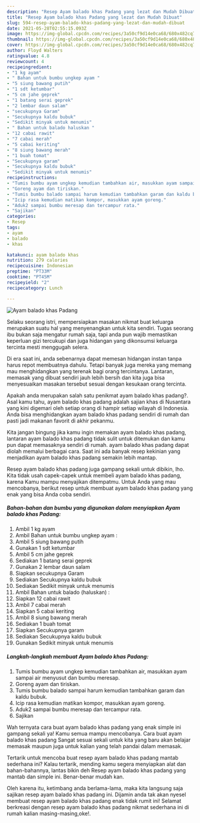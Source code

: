 ```yaml
---
description: "Resep Ayam balado khas Padang yang lezat dan Mudah Dibuat"
title: "Resep Ayam balado khas Padang yang lezat dan Mudah Dibuat"
slug: 594-resep-ayam-balado-khas-padang-yang-lezat-dan-mudah-dibuat
date: 2021-05-28T02:55:15.093Z
image: https://img-global.cpcdn.com/recipes/3a50cf9d14e0ca68/680x482cq70/ayam-balado-khas-padang-foto-resep-utama.jpg
thumbnail: https://img-global.cpcdn.com/recipes/3a50cf9d14e0ca68/680x482cq70/ayam-balado-khas-padang-foto-resep-utama.jpg
cover: https://img-global.cpcdn.com/recipes/3a50cf9d14e0ca68/680x482cq70/ayam-balado-khas-padang-foto-resep-utama.jpg
author: Floyd Walters
ratingvalue: 4.8
reviewcount: 4
recipeingredient:
- "1 kg ayam"
- " Bahan untuk bumbu ungkep ayam "
- "5 siung bawang putih"
- "1 sdt ketumbar"
- "5 cm jahe geprek"
- "1 batang serai geprek"
- "2 lembar daun salam"
- "secukupnya Garam"
- "Secukupnya kaldu bubuk"
- "Sedikit minyak untuk menumis"
- " Bahan untuk balado haluskan "
- "12 cabai rawit"
- "7 cabai merah"
- "5 cabai keriting"
- "8 siung bawang merah"
- "1 buah tomat"
- "Secukupnya garam"
- "Secukupnya kaldu bubuk"
- "Sedikit minyak untuk menumis"
recipeinstructions:
- "Tumis bumbu ayam ungkep kemudian tambahkan air, masukkan ayam sampai air menyusut dan bumbu meresap."
- "Goreng ayam dan tiriskan."
- "Tumis bumbu balado sampai harum kemudian tambahkan garam dan kaldu bubuk."
- "Icip rasa kemudian matikan kompor, masukkan ayam goreng."
- "Aduk2 sampai bumbu meresap dan tercampur rata."
- "Sajikan"
categories:
- Resep
tags:
- ayam
- balado
- khas

katakunci: ayam balado khas 
nutrition: 279 calories
recipecuisine: Indonesian
preptime: "PT33M"
cooktime: "PT45M"
recipeyield: "2"
recipecategory: Lunch

---
```



![Ayam balado khas Padang](https://img-global.cpcdn.com/recipes/3a50cf9d14e0ca68/680x482cq70/ayam-balado-khas-padang-foto-resep-utama.jpg)

Selaku seorang istri, mempersiapkan masakan nikmat buat keluarga merupakan suatu hal yang menyenangkan untuk kita sendiri. Tugas seorang ibu bukan saja mengatur rumah saja, tapi anda pun wajib memastikan keperluan gizi tercukupi dan juga hidangan yang dikonsumsi keluarga tercinta mesti menggugah selera.

Di era  saat ini, anda sebenarnya dapat memesan hidangan instan tanpa harus repot membuatnya dahulu. Tetapi banyak juga mereka yang memang mau menghidangkan yang terenak bagi orang tercintanya. Lantaran, memasak yang dibuat sendiri jauh lebih bersih dan kita juga bisa menyesuaikan masakan tersebut sesuai dengan kesukaan orang tercinta. 



Apakah anda merupakan salah satu penikmat ayam balado khas padang?. Asal kamu tahu, ayam balado khas padang adalah sajian khas di Nusantara yang kini digemari oleh setiap orang di hampir setiap wilayah di Indonesia. Anda bisa menghidangkan ayam balado khas padang sendiri di rumah dan pasti jadi makanan favorit di akhir pekanmu.

Kita jangan bingung jika kamu ingin memakan ayam balado khas padang, lantaran ayam balado khas padang tidak sulit untuk ditemukan dan kamu pun dapat memasaknya sendiri di rumah. ayam balado khas padang dapat diolah memalui berbagai cara. Saat ini ada banyak resep kekinian yang menjadikan ayam balado khas padang semakin lebih mantap.

Resep ayam balado khas padang juga gampang sekali untuk dibikin, lho. Kita tidak usah capek-capek untuk membeli ayam balado khas padang, karena Kamu mampu menyajikan ditempatmu. Untuk Anda yang mau mencobanya, berikut resep untuk membuat ayam balado khas padang yang enak yang bisa Anda coba sendiri.

<!--inarticleads1-->

##### Bahan-bahan dan bumbu yang digunakan dalam menyiapkan Ayam balado khas Padang:

1. Ambil 1 kg ayam
1. Ambil  Bahan untuk bumbu ungkep ayam :
1. Ambil 5 siung bawang putih
1. Gunakan 1 sdt ketumbar
1. Ambil 5 cm jahe geprek
1. Sediakan 1 batang serai geprek
1. Gunakan 2 lembar daun salam
1. Siapkan secukupnya Garam
1. Sediakan Secukupnya kaldu bubuk
1. Sediakan Sedikit minyak untuk menumis
1. Ambil  Bahan untuk balado (haluskan) :
1. Siapkan 12 cabai rawit
1. Ambil 7 cabai merah
1. Siapkan 5 cabai keriting
1. Ambil 8 siung bawang merah
1. Sediakan 1 buah tomat
1. Siapkan Secukupnya garam
1. Sediakan Secukupnya kaldu bubuk
1. Gunakan Sedikit minyak untuk menumis




<!--inarticleads2-->

##### Langkah-langkah membuat Ayam balado khas Padang:

1. Tumis bumbu ayam ungkep kemudian tambahkan air, masukkan ayam sampai air menyusut dan bumbu meresap.
1. Goreng ayam dan tiriskan.
1. Tumis bumbu balado sampai harum kemudian tambahkan garam dan kaldu bubuk.
1. Icip rasa kemudian matikan kompor, masukkan ayam goreng.
1. Aduk2 sampai bumbu meresap dan tercampur rata.
1. Sajikan




Wah ternyata cara buat ayam balado khas padang yang enak simple ini gampang sekali ya! Kamu semua mampu mencobanya. Cara buat ayam balado khas padang Sangat sesuai sekali untuk kita yang baru akan belajar memasak maupun juga untuk kalian yang telah pandai dalam memasak.

Tertarik untuk mencoba buat resep ayam balado khas padang mantab sederhana ini? Kalau tertarik, mending kamu segera menyiapkan alat dan bahan-bahannya, lantas bikin deh Resep ayam balado khas padang yang mantab dan simple ini. Benar-benar mudah kan. 

Oleh karena itu, ketimbang anda berlama-lama, maka kita langsung saja sajikan resep ayam balado khas padang ini. Dijamin anda tak akan nyesel membuat resep ayam balado khas padang enak tidak rumit ini! Selamat berkreasi dengan resep ayam balado khas padang nikmat sederhana ini di rumah kalian masing-masing,oke!.

